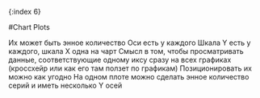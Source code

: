 {:index 6}

#Chart Plots

Их может быть энное количество
Оси есть у каждого
Шкала Y есть у каждого, шкала X одна на чарт
Смысл в том, чтобы просматривать данные, соответствующие одному иксу сразу на всех графиках (кроссхейр или как его там ползет по графикам)
Позиционировать их можно как угодно
На одном плоте можно сделать энное количество серий и иметь несколько Y осей